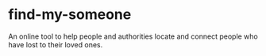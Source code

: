 # find-my-someone
An online tool to help people and authorities locate and connect people who have lost to their loved ones.
